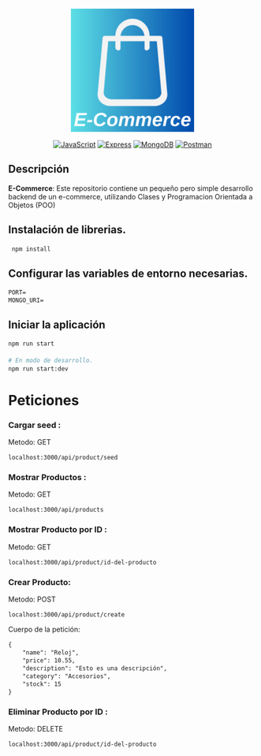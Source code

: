<p align="center">
  <a href="/"><img src='logo.png' width="250" alt="E-commerce" /></a>
</p>

</p>
<p align="center" >
<a href="https://developer.mozilla.org/en-US/docs/Web/JavaScript" target="_blank"><img alt="JavaScript" src="https://img.shields.io/badge/JavaScript-F7DF1E.svg?logo=javascript&logoColor=black"></a>
<a href="https://expressjs.com/" target="_blank"><img alt="Express" src="https://img.shields.io/badge/Express-000000.svg?logo=express&logoColor=white"></a>
<a href="https://www.mongodb.com/" target="_blank"><img alt="MongoDB" src="https://img.shields.io/badge/MongoDB-47A248.svg?logo=mongodb&logoColor=white"></a>
<a href="https://www.postman.com/" target="_blank"><img alt="Postman" src="https://img.shields.io/badge/Postman-FF6C37.svg?logo=postman&logoColor=white"></a>

## Descripción

**E-Commerce**: Este repositorio contiene un pequeño pero simple desarrollo backend de un e-commerce, utilizando Clases y Programacion Orientada a Objetos (POO)

## Instalación de librerias.

```bash
 npm install
```

## Configurar las variables de entorno necesarias.

```
PORT=
MONGO_URI=
```

## Iniciar la aplicación

```bash
npm run start

# En modo de desarrollo.
npm run start:dev
```

# Peticiones

### Cargar seed :

Metodo: GET

```
localhost:3000/api/product/seed
```

### Mostrar Productos :

Metodo: GET

```
localhost:3000/api/products
```

### Mostrar Producto por ID :

Metodo: GET

```
localhost:3000/api/product/id-del-producto
```

### Crear Producto:

Metodo: POST

```
localhost:3000/api/product/create
```

Cuerpo de la petición:

```
{
    "name": "Reloj",
    "price": 10.55,
    "description": "Esto es una descripción",
    "category": "Accesorios",
    "stock": 15
}
```

### Eliminar Producto por ID :

Metodo: DELETE

```
localhost:3000/api/product/id-del-producto
```
